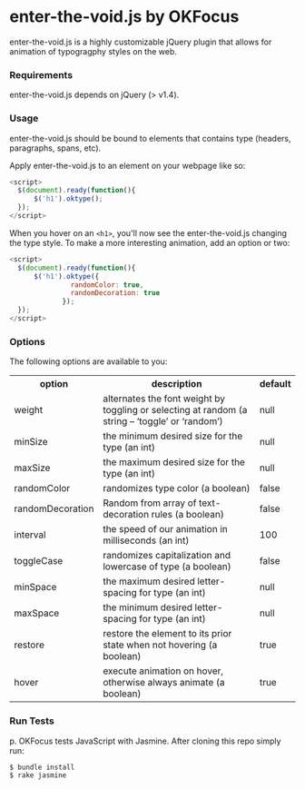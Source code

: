 # enter-the-void.js by OKFocus

enter-the-void.js is a highly customizable jQuery plugin that allows for animation of typogragphy styles on the web.

### Requirements

enter-the-void.js depends on jQuery (> v1.4).

### Usage

enter-the-void.js should be bound to elements that contains type (headers, paragraphs, spans, etc).

Apply enter-the-void.js to an element on your webpage like so:

``` js
<script>
  $(document).ready(function(){
      $('h1').oktype();  
  });
</script>
```

When you hover on an `<h1>`, you'll now see the enter-the-void.js changing the type style. To make a more interesting animation, add an option or two:

``` js
<script>
  $(document).ready(function(){
      $('h1').oktype({
               randomColor: true,
               randomDecoration: true
             });
  });
</script>
```

### Options

The following options are available to you:

<table>
  <tr>
    <th>option</th>
		<th>description</th>
		<th>default</th>
	</tr>
  <tr>
    <td>weight</td>
		<td>alternates the font weight by toggling or selecting at random (a string – ‘toggle’ or ‘random’)</td>
		<td>null</td>
	</tr>
  <tr>
    <td>minSize</td>
		<td>the minimum desired size for the type (an int)</td>
		<td>null</td>
	</tr>
  <tr>
    <td>maxSize</td>
		<td>the maximum desired size for the type (an int)</td>
		<td>null</td>
	</tr>
  <tr>
    <td>randomColor</td>
		<td>randomizes type color (a boolean)</td>
		<td>false</td>
	</tr>
  <tr>
    <td>randomDecoration</td>
		<td>Random from array of text-decoration rules (a boolean)</td>
		<td>false</td>
	</tr>
  <tr>
    <td>interval</td>
		<td>the speed of our animation in milliseconds (an int)</td>
		<td>100</td>
	</tr>
  <tr>
    <td>toggleCase</td>
		<td>randomizes capitalization and lowercase of type (a boolean)</td>
		<td>false</td>
	</tr>
  <tr>
    <td>minSpace</td>
		<td>the maximum desired letter-spacing for type (an int)</td>
		<td>null</td>
	</tr>
  <tr>
    <td>maxSpace</td>
		<td>the minimum desired letter-spacing for type (an int)</td>
		<td>null</td>
	</tr>
  <tr>
    <td>restore</td>
		<td>restore the element to its prior state when not hovering (a boolean)</td>
		<td>true</td>
	</tr>
  <tr>
    <td>hover</td>
		<td>execute animation on hover, otherwise always animate (a boolean)</td>
		<td>true</td>
	</tr>
</table>
  
### Run Tests

p. OKFocus tests JavaScript with Jasmine. After cloning this repo simply run:

```
$ bundle install
$ rake jasmine
```

